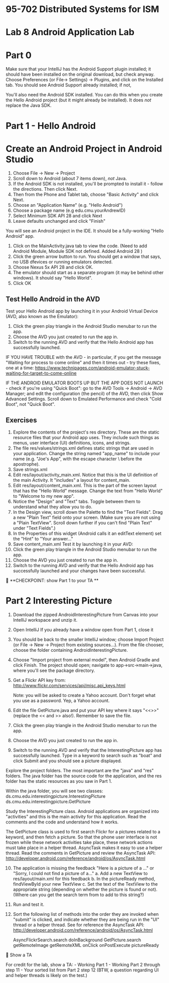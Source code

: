 # 95-702 Distributed Systems for ISM
# Lab 8 Android Application Lab


# Part 0
Make sure that your IntelliJ has the Android Support plugin installed;
it should have been installed on the original download, but check anyway.
Choose Preferences (or File-> Settings) -> Plugins, and click on the Installed tab. You should see
Android Support already installed; if not,

You'll also need the Android SDK installed. You can do this when you create the
Hello Android project (but it might already be installed).
It does *not* replace the Java SDK.

# Part 1 - Hello Android
# Create an Android Project in Android Studio

1. Choose File -> New -> Project
2. Scroll down to Android (about 7 items down), *not* Java.
3. If the Android SDK is not installed, you'll be prompted to install it -
follow the directions. Then click Next.
4. Then from the Phone and Tablet tab, choose "Basic Activity" and
click Next.
5. Choose an "Application Name" (e.g. "Hello Android")
6. Choose a package name (e.g edu.cmu.yourAndrewID)
7. Select Minimum SDK API 28 and click Next
8. Leave defaults unchanged and click "Finish"

You will see an Android project in the IDE.  It should be a fully-working "Hello
Android" app.


1. Click on the MainActivity.java tab to view the code.
(Need to add Android Module, Module SDK not defined. Added Android 28 )
2. Click the green arrow button to run. You should get a window that says, no
USB dfevices or running emulators detected.
3. Choose Nexus 5x API 28 and click OK.
4. The emulator should start as a separate program (it may be behind other
windows). It should say "Hello World".
5. Click OK

## Test Hello Android in the AVD

Test your Hello Android app by launching it in your Android Virtual Device (AVD,
also known as the Emulator):
1) Click the green play triangle in the Android Studio menubar to run the app.
2) Choose the AVD you just created to run the app in.
3) Switch to the running AVD and verify that the Hello Android app has
  successfully launched.

IF YOU HAVE TROUBLE with the AVD - in particular, if you get the message
"Waiting for process to come online" and then it times out - try these fixes,
one at a time:
https://www.technipages.com/android-emulator-stuck-waiting-for-target-to-come-online

IF THE ANDROID EMULATOR BOOTS UP BUT THE APP DOES NOT LAUNCH - check if you're
using "Quick Boot": go to the AVD Tools -> Android -> AVD Manager; and edit the
configuration (the pencil) of the AVD,
then click Show Advanced Settings. Scroll down to Emulated Performance and
check "Cold Boot", not "Quick Boot".

## Exercises

1. Explore the contents of the project's res directory. These are the static
  resource files that your Android app uses.  They include such things as
  menus, user interface (UI) definitions, icons, and strings.
2. The file res/values/strings.xml defines static strings that are used in your
	application. Change the string named "app_name" to include your
	name (e.g. "Joe\'s App", with the escape character \ before the apostrophe).
3. Save strings.xml
4. Edit res/layout/activity_main.xml. Notice that this is the UI definition of
  the main Activity.  It "includes" a layout for content_main.
5. Edit res/layout/content_main.xml.  This is the part of the screen layout
  that has the "Hello World" message.  Change the text from "Hello World" to
  "Welcome to my new app".
6. Notice the "Design" and "Text" tabs.  Toggle between them to understand what
  they allow you to do.
7. In the Design view, scroll down the Palette to find the "Text Fields".
  Drag a new "Plain Text" field onto your screen. (Make sure you are not using
  a "Plain TextView".  Scroll down further if you can't find "Plain Text" under
  "Text Fields".)
8. In the Properties of this widget (Android calls it an editText element) set
  the "Hint" to "Your answer..."
9. Save content_main.xml
Test it by launching it in your AVD:
10. Click the green play triangle in the Android Studio menubar to run the app.
11. Choose the AVD you just created to run the app in.
12. Switch to the running AVD and verify that the Hello Android app has
  successfully launched and your changes have been successful.

:checkered_flag: **CHECKPOINT: show Part 1 to your TA **

# Part 2 Interesting Picture

1. Download the zipped AndroidInterestingPicture from Canvas
	into your IntelliJ workspace and unzip it.

2. Open IntelliJ
  If you already have a window open from Part 1, close it

3. You should be back to the smaller IntelliJ window; choose Import Project
(or File -> New -> Project from existing sources...).  From the file chooser,
choose the folder containing AndroidInterestingPicture.

4. Choose "Import project from external model", then Android Gradle and click
Finish. The project should open; navigate to app->src->main->java, where you'll
see the package directory.

5. Get a Flickr API key from:
	http://www.flickr.com/services/api/misc.api_keys.html

   Note: you will be asked to create a Yahoo account. Don't forget what you use
   as a password. Yep, a Yahoo account.

6. Edit the file GetPicture.java and put your API key where it says
  "<<<put your Flickr api key here>>>" (replace the << and >> also!).
  Remember to save the file.

7. Click the green play triangle in the Android Studio menubar to run the app.
8. Choose the AVD you just created to run the app in.
9. Switch to the running AVD and verify that the InterestingPicture app has
  successfully launched.  Type in a keyword to search such as "boat" and
  click Submit and you should see a picture displayed.

Explore the project folders. The most important are the "java" and "res"
folders.  The java folder has the source code for the application, and
the res folder has the static resources as you saw in Part 1.

Within the java folder, you will see two classes:
ds.cmu.edu.interestingpicture.InterestingPicture
ds.cmu.edu.interestingpicture.GetPicture

Study the InterestingPicture class.  Android applications are organized into
"activities" and this is the main activity for this application.  Read the
comments and the code and understand how it works.

The GetPicture class is used to first search Flickr for a pictures related to
a keyword, and then fetch a picture.  So that the phone user interface is not
frozen while these network activities take place, these network actions must
take place in a helper thread.  AsyncTask makes it easy to use a helper
thread.  Read the comments in GetPicture and review the AsyncTask API:
http://developer.android.com/reference/android/os/AsyncTask.html

10. The application is missing the feedback "Here is a picture of a ..." or
	"Sorry, I could not find a picture of a..."
     a. Add a new TextView to res/layout/main.xml for this feedback
     b. In the pictureReady method, findViewById your new TextView
     c. Set the text of the TextView to the appropriate string (depending on
     		whether the picture is found or not).
       (Where can you get the search term from to add to this string?)
11. Run and test it.

12. Sort the following list of methods into the order they are invoked when
	"submit" is clicked, and indicate whether they are being run in the "UI"
	thread or a helper thread. See for reference the AsyncTask API:
	http://developer.android.com/reference/android/os/AsyncTask.html

      AsyncFlickrSearch.search
      doInBackground
      GetPicture.search
      getRemoteImage
      getRemoteXML
      onClick
      onPostExecute
      pictureReady

:checkered_flag: Show a TA

For credit for the lab, show a TA:
	- Working Part 1
	- Working Part 2 through step 11
	- Your sorted list from Part 2 step 12
	  (BTW, a question regarding UI and helper threads is likely on the test.)
